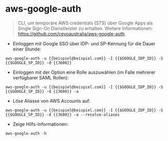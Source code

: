 # aws-google-auth

> CLI, um temporäre AWS credentials (STS) über Google Apps als Single Sign-On Dienstleister zu erhalten.
> Weitere Informationen: <https://github.com/cevoaustralia/aws-google-auth>.

- Einloggen mit Google SSO über IDP- und SP-Kennung für die Dauer einer Stunde:

`aws-google-auth -u {{beispiel@beispiel.com}} -I {{$GOOGLE_IDP_ID}} -S {{$GOOGLE_SP_ID}} -d {{3600}}`

- Einloggen mit der Option eine Rolle auszuwählen (im Falle mehrerer verfügbarer SAML Rollen):

`aws-google-auth -u {{beispiel@beispiel.com}} -I {{$GOOGLE_IDP_ID}} -S {{$GOOGLE_SP_ID}} -d {{3600}} -a`

- Löse Aliasse von AWS Accounts auf:

`aws-google-auth -u {{beispiel@beispiel.com}} -I {{$GOOGLE_IDP_ID}} -S {{$GOOGLE_SP_ID}} -d {{3600}} -a --resolve-aliases`

- Zeige Hilfs-Informationen:

`aws-google-auth -h`
